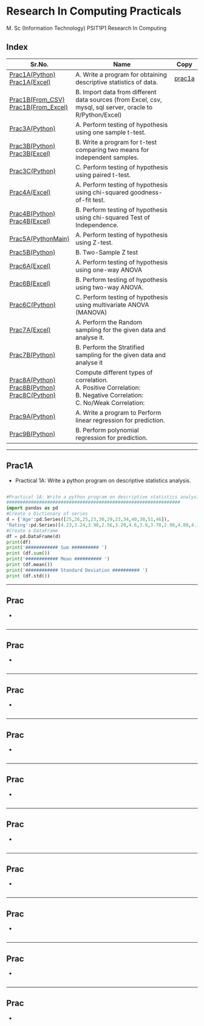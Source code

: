 # Research In Computing Practicals

M. Sc (Information Technology)
PSIT1P1 Research In Computing



## Index

| Sr.No. | Name | Copy |
| --- | --- | --- |
| [Prac1A(Python)](/MscIT/Semester%201/Research_In_Computing/Practical%201/) <br> [Prac1A(Excel)](/MscIT/Semester%201/Research_In_Computing/RIC%2022306A1012%20Excel.docx)| A.	Write a program for obtaining descriptive statistics of data. | [prac1a](#prac1a) |
| [Prac1B(From_CSV)](/MscIT/Semester%201/Research_In_Computing/Practical%201/Practical%201/)<br>  [Prac1B(From_Excel)](/MscIT/Semester%201/Research_In_Computing/Practical%201/) | B.	Import data from different data sources (from Excel, csv, mysql, sql server, oracle to R/Python/Excel) |
| [Prac3A(Python)](/MscIT/Semester%201/Research_In_Computing/Practical%203/)  |A.	Perform testing of hypothesis using one sample t-test. |
| [Prac3B(Python)](/MscIT/Semester%201/Research_In_Computing/Practical%203/) <br> [Prac3B(Excel)](/MscIT/Semester%201/Research_In_Computing/RIC%2022306A1012%20Excel.docx)|B.	Write a program for t-test comparing two means for independent samples. |
| [Prac3C(Python)](/MscIT/Semester%201/Research_In_Computing/Practical%203/) |C.	Perform testing of hypothesis using paired t-test. |
| [Prac4A(Excel)](/MscIT/Semester%201/Research_In_Computing/RIC%2022306A1012%20Excel.docx) |A.	Perform testing of hypothesis using chi-squared goodness-of-fit test. |
| [Prac4B(Python)](/MscIT/Semester%201/Research_In_Computing/Practical%204/)<br> [Prac4B(Excel)](/MscIT/Semester%201/Research_In_Computing/RIC%2022306A1012%20Excel.docx) |B.	Perform testing of hypothesis using chi-squared Test of Independence. |
| [Prac5A(PythonMain)](/MscIT/Semester%201/Research_In_Computing/Practical%205/) |A.	Perform testing of hypothesis using Z-test. |
| [Prac5B(Python)](/MscIT/Semester%201/Research_In_Computing/Practical%205/) |B.	Two-Sample Z test |
| [Prac6A(Excel)](/MscIT/Semester%201/Research_In_Computing/RIC%2022306A1012%20Excel.docx) |A.	Perform testing of hypothesis using one-way ANOVA |
| [Prac6B(Excel)](/MscIT/Semester%201/Research_In_Computing/RIC%2022306A1012%20Excel.docx) |B.	Perform testing of hypothesis using two-way ANOVA. |
| [Prac6C(Python)](/MscIT/Semester%201/Research_In_Computing/Practical%206/) |C.	Perform testing of hypothesis using multivariate ANOVA (MANOVA) |
| [Prac7A(Excel)](/MscIT/Semester%201/Research_In_Computing/RIC%2022306A1012%20Excel.docx)|A.	Perform the Random sampling for the given data and analyse it. |
| [Prac7B(Python)](/MscIT/Semester%201/Research_In_Computing/Practical%207/) |B.	Perform the Stratified sampling for the given data and analyse it |
| [Prac8A(Python)](/MscIT/Semester%201/Research_In_Computing/Practical%208/) <br> [Prac8B(Python)](/MscIT/Semester%201/Research_In_Computing/Practical%208/) <br> [Prac8C(Python)](/MscIT/Semester%201/Research_In_Computing/Practical%208/)|Compute different types of correlation. <br> A.	Positive Correlation: <br> B.	Negative Correlation: <br> C.	No/Weak Correlation:|
| [Prac9A(Python)](/MscIT/Semester%201/Research_In_Computing/Practical%209/) |A.	Write a program to Perform linear regression for prediction. |
| [Prac9B(Python)](/MscIT/Semester%201/Research_In_Computing/Practical%209/) |B.	Perform polynomial regression for prediction. |

*********

## Prac1A
- Practical 1A: Write a python program on descriptive statistics analysis.
```python

#Practical 1A: Write a python program on descriptive statistics analysis.
################################################################
import pandas as pd
#Create a Dictionary of series
d = {'Age':pd.Series([25,26,25,23,30,29,23,34,40,30,51,46]),
'Rating':pd.Series([4.23,3.24,3.98,2.56,3.20,4.6,3.8,3.78,2.98,4.80,4.10,3.65])}
#Create a DataFrame
df = pd.DataFrame(d)
print(df)
print('############ Sum ########## ')
print (df.sum())
print('############ Mean ########## ')
print (df.mean())
print('############ Standard Deviation ########## ')
print (df.std())

```

******

## Prac
- 
```python

```

******

## Prac
- 
```python

```

******

## Prac
- 
```python

```

******

## Prac
- 
```python

```

******

## Prac
- 
```python

```

******

## Prac
- 
```python

```

******

## Prac
- 
```python

```

******

## Prac
- 
```python

```

******

## Prac
- 
```python

```

******

## Prac
- 
```python

```






